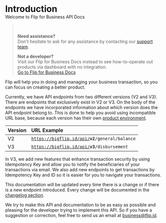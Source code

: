 <h1 id="introduction" style="margin-bottom: 0; margin-top: 0; border-top: none;">Introduction</h1>

<div class="secondary-heading">Welcome to Flip for Business API Docs</div>

<blockquote>
  <br/>
  <p>
    <b>Need assistance?</b><br/>
    Don't hesitate to ask for any assistance by contacting our <a href="#">support team</a>.
  </p>
  <p>
    <b>Not a developer?</b><br/>
    Visit our Flip for Business Docs instead to see how-to-operate out products via dashboard with no integration.<br/>
    <a href="#">Go to Flip for Business Docs</a>
  </p>
</blockquote>

Flip will help you in doing and managing your business transaction, so you can focus on creating a better product.

Currently, we have API endpoints from two different versions (V2 and V3). There are endpoints that exclusively exist in V2 or V3. On the body of the endpoints we have incorporated information about which version does the API endpoint belong to. This is done to help you avoid using incompatible URL base, because each version has their own [product environment](#product-environment).

| Version | URL Example                                                   |
| :------ | :------------------------------------------------------------ |
| V2      | <code>https://bigflip.id/api/<b>v2</b>/general/balance</code> |
| V3      | <code>https://bigflip.id/api/<b>v3</b>/disbursement</code>    |

In V3, we add new features that enhance transaction security by using Idempotency Key and allow you to notify the beneficiaries of your transactions via email. We also add new endpoints to get transactions by Idempotency Key and ID so it is easier for you to navigate your transactions.

This documentation will be updated every time there is a change or if there is a new endpoint introduced. Every change will be documented in the [changelog section](#changelog).

We try to make this API and documentation to be as easy as possible and pleasing for the developer trying to implement this API. So if you have a suggestion or correction, feel free to send us an email at [business@flip.id](mailto:business@flip.id).
